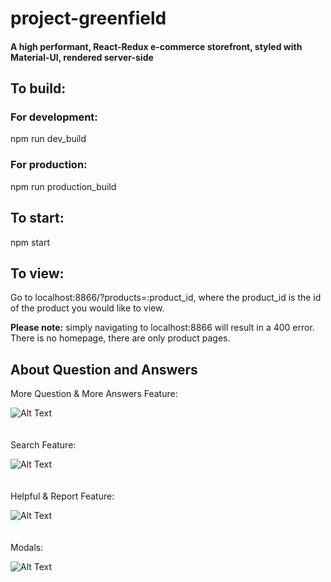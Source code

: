 # project-greenfield

#### A high performant, React-Redux e-commerce storefront, styled with Material-UI, rendered server-side

## To build:
### For development:
npm run dev_build

### For production:
npm run production_build

## To start:
npm start

## To view:
Go to localhost:8866/?products=:product_id, where the product_id is the id of the product you would like to view.

**Please note:** simply navigating to localhost:8866 will result in a 400 error. There is no homepage, there are only product pages.


## About Question and Answers
More Question & More Answers Feature: <br/>

![Alt Text](https://media.giphy.com/media/J4mWNwB1RPzSdCULl2/giphy.gif)
<br/>
<br/>
<br/>
Search Feature:<br/>

![Alt Text](https://media.giphy.com/media/eIsNos72KHaXyp9wPz/giphy.gif)
<br/>
<br/>
<br/>
Helpful & Report Feature:<br/>

![Alt Text](https://media.giphy.com/media/H4JHZjcrBKTGUPKw3C/giphy.gif)
<br/>
<br/>
<br/>
Modals: <br/>

![Alt Text](https://media.giphy.com/media/J5LkWEGFZ3jvf9HM6H/giphy.gif)



